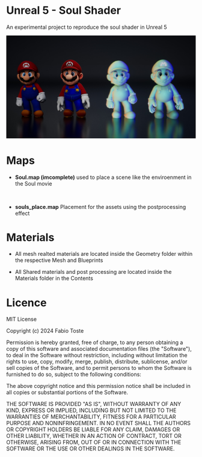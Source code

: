 # Unreal 5 - Soul Shader

An experimental project to reproduce the soul shader in Unreal 5

![Soul - Unreal!](/Images/fabio-toste-highresscreenshot00005.jpg "Example Scene")

# Maps

- **Soul.map (imcomplete)**
  used to place a scene like the enviroenment in the Soul movie

<br>

- **souls_place.map**
  Placement for the assets using the postprocessing effect

# Materials

- All mesh realted materials are located inside the Geometry folder within the respective Mesh and Blueprints

- All Shared materials and post processing are located inside the Materials folder in the Contents

# Licence

MIT License

Copyright (c) 2024 Fabio Toste

Permission is hereby granted, free of charge, to any person obtaining a copy
of this software and associated documentation files (the "Software"), to deal
in the Software without restriction, including without limitation the rights
to use, copy, modify, merge, publish, distribute, sublicense, and/or sell
copies of the Software, and to permit persons to whom the Software is
furnished to do so, subject to the following conditions:

The above copyright notice and this permission notice shall be included in all
copies or substantial portions of the Software.

THE SOFTWARE IS PROVIDED "AS IS", WITHOUT WARRANTY OF ANY KIND, EXPRESS OR
IMPLIED, INCLUDING BUT NOT LIMITED TO THE WARRANTIES OF MERCHANTABILITY,
FITNESS FOR A PARTICULAR PURPOSE AND NONINFRINGEMENT. IN NO EVENT SHALL THE
AUTHORS OR COPYRIGHT HOLDERS BE LIABLE FOR ANY CLAIM, DAMAGES OR OTHER
LIABILITY, WHETHER IN AN ACTION OF CONTRACT, TORT OR OTHERWISE, ARISING FROM,
OUT OF OR IN CONNECTION WITH THE SOFTWARE OR THE USE OR OTHER DEALINGS IN THE
SOFTWARE.
